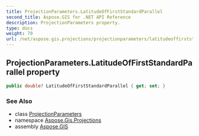 ```yaml
---
title: ProjectionParameters.LatitudeOfFirstStandardParallel
second_title: Aspose.GIS for .NET API Reference
description: ProjectionParameters property. 
type: docs
weight: 70
url: /net/aspose.gis.projections/projectionparameters/latitudeoffirststandardparallel/
---
```

## ProjectionParameters.LatitudeOfFirstStandardParallel property

```csharp
public double? LatitudeOfFirstStandardParallel { get; set; }
```

### See Also

* class [ProjectionParameters](../)
* namespace [Aspose.Gis.Projections](../../projectionparameters/)
* assembly [Aspose.GIS](../../../)


